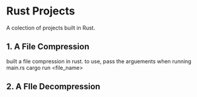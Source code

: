 # Rust Projects
A colection of projects built in Rust.

## 1. A File Compression
built a file compression in rust. to use, pass the arguements when running main.rs
cargo run <file_name> <target>


## 2. A FIle Decompression
